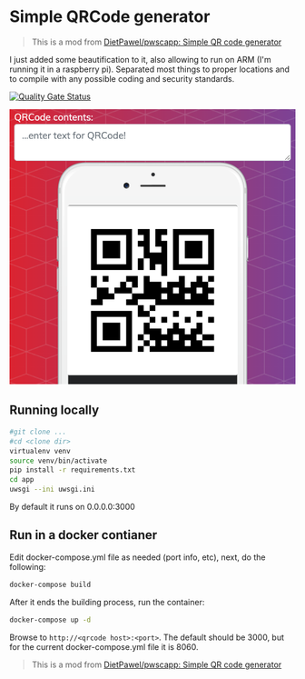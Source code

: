 # Simple QRCode generator

> This is a mod from [DietPawel/pwscapp: Simple QR code generator](https://github.com/DietPawel/pwscapp)

I just added some beautification to it, also allowing to run on ARM (I'm running it in a raspberry pi). Separated most things to proper locations and to compile with any possible coding and security standards.

[![Quality Gate Status](https://sonarqube.raskitoma.com/api/project_badges/measure?project=Raskitoma-QRCode&metric=alert_status&token=b4ca8538f7ad1410ec61c5ee446644e0186a07f0)](https://sonarqube.raskitoma.com/dashboard?id=Raskitoma-QRCode)

![Screenshot](qrcoderun.png)

## Running locally

```bash
#git clone ...
#cd <clone dir>
virtualenv venv
source venv/bin/activate
pip install -r requirements.txt
cd app
uwsgi --ini uwsgi.ini
```

By default it runs on 0.0.0.0:3000

## Run in a docker contianer

Edit docker-compose.yml file as needed (port info, etc), next, do the following:

```bash
docker-compose build
```

After it ends the building process, run the container:

```bash
docker-compose up -d
```

Browse to `http://<qrcode host>:<port>`. The default should be 3000, but for the current docker-compose.yml file it is 8060.

> This is a mod from [DietPawel/pwscapp: Simple QR code generator](https://github.com/DietPawel/pwscapp)
